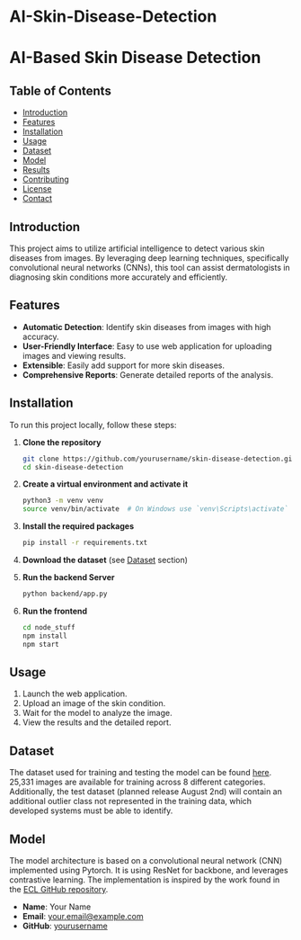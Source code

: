 # AI-Skin-Disease-Detection
# AI-Based Skin Disease Detection



## Table of Contents
- [Introduction](#introduction)
- [Features](#features)
- [Installation](#installation)
- [Usage](#usage)
- [Dataset](#dataset)
- [Model](#model)
- [Results](#results)
- [Contributing](#contributing)
- [License](#license)
- [Contact](#contact)

## Introduction
This project aims to utilize artificial intelligence to detect various skin diseases from images. By leveraging deep learning techniques, specifically convolutional neural networks (CNNs), this tool can assist dermatologists in diagnosing skin conditions more accurately and efficiently.

## Features
- **Automatic Detection**: Identify skin diseases from images with high accuracy.
- **User-Friendly Interface**: Easy to use web application for uploading images and viewing results.
- **Extensible**: Easily add support for more skin diseases.
- **Comprehensive Reports**: Generate detailed reports of the analysis.

## Installation
To run this project locally, follow these steps:

1. **Clone the repository**
    ```bash
    git clone https://github.com/yourusername/skin-disease-detection.git
    cd skin-disease-detection
    ```

2. **Create a virtual environment and activate it**
    ```bash
    python3 -m venv venv
    source venv/bin/activate  # On Windows use `venv\Scripts\activate`
    ```

3. **Install the required packages**
    ```bash
    pip install -r requirements.txt
    ```

4. **Download the dataset** (see [Dataset](#dataset) section)

5. **Run the backend Server**
    ```bash
    python backend/app.py
    ```
    
5. **Run the frontend**
    ```bash
    cd node_stuff
    npm install
    npm start
    ```

## Usage
1. Launch the web application.
2. Upload an image of the skin condition.
3. Wait for the model to analyze the image.
4. View the results and the detailed report.

## Dataset
The dataset used for training and testing the model can be found [here](https://challenge.isic-archive.com/landing/2019/). 25,331 images are available for training across 8 different categories. Additionally, the test dataset (planned release August 2nd) will contain an additional outlier class not represented in the training data, which developed systems must be able to identify.

## Model
The model architecture is based on a convolutional neural network (CNN) implemented using Pytorch. It is using ResNet for backbone, and leverages contrastive learning. The implementation is inspired by the work found in the [ECL GitHub repository](https://github.com/zylbuaa/ECL/tree/main).


- **Name**: Your Name
- **Email**: your.email@example.com
- **GitHub**: [yourusername](https://github.com/yourusername)

